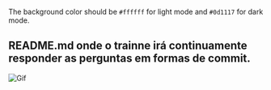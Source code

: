 The background color should be `#ffffff` for light mode and `#0d1117` for dark mode.
## README.md onde o trainne irá continuamente responder as perguntas em formas de commit. 

![Gif](https://c.tenor.com/YJVujQ8qJQgAAAAC/hora-de-aprender-profesor-utonio.gif)

